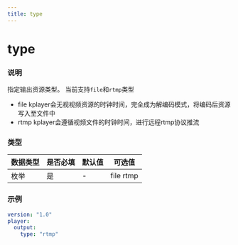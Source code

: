```yaml
---
title: type
---
```


type
===

### 说明
指定输出资源类型。
当前支持`file`和`rtmp`类型
* file
kplayer会无视视频资源的时钟时间，完全成为解编码模式，将编码后资源写入至文件中
* rtmp
kplayer会遵循视频文件的时钟时间，进行远程rtmp协议推流

### 类型
| 数据类型 | 是否必填 | 默认值 | 可选值 |
|---|---|---|---|
| 枚举 | 是 | - | file rtmp |

### 示例
```yaml {4}
version: "1.0"
player:
  output:
    type: "rtmp"
```
